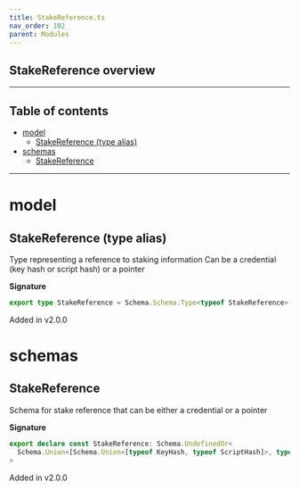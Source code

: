 ```yaml
---
title: StakeReference.ts
nav_order: 102
parent: Modules
---
```


## StakeReference overview

---

<h2 class="text-delta">Table of contents</h2>

- [model](#model)
  - [StakeReference (type alias)](#stakereference-type-alias)
- [schemas](#schemas)
  - [StakeReference](#stakereference)

---

# model

## StakeReference (type alias)

Type representing a reference to staking information
Can be a credential (key hash or script hash) or a pointer

**Signature**

```ts
export type StakeReference = Schema.Schema.Type<typeof StakeReference>
```

Added in v2.0.0

# schemas

## StakeReference

Schema for stake reference that can be either a credential or a pointer

**Signature**

```ts
export declare const StakeReference: Schema.UndefinedOr<
  Schema.Union<[Schema.Union<[typeof KeyHash, typeof ScriptHash]>, typeof Pointer.Pointer]>
>
```

Added in v2.0.0
